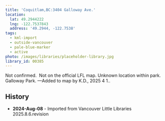 ```yaml
---
title: 'Coquitlam,BC:3404 Galloway Ave.'
location:
  lat: 49.2944222
  lng: -122.7537843
  address: '49.2944, -122.7538'
tags:
  - kml-import
  - outside-vancouver
  - pale-blue-marker
  - active
photo: /images/libraries/placeholder-library.jpg
library_id: 00385
---
```

Not confirmed.  Not on the official LFL map.
Unknown location within park.
Galloway Park.
—Added to map by K.D., 2025 4 1..

## History
- **2024-Aug-08** - Imported from Vancouver Little Libraries 2025.8.6.revision
